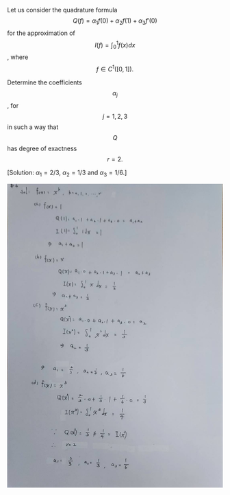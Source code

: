 Let us consider the quadrature formula $$Q(f) = \alpha_1 f(0) + \alpha_2 f(1) + \alpha_3 f'(0)$$ for the approximation of $$I(f) = \int_0^1 f(x)dx$$ , where $$f \in C^1([0,1]).$$

Determine the coefficients $$\alpha_j$$, for $$j=1, 2, 3$$ in such a way that $$Q$$ has degree of exactness $$r=2.$$

[Solution: $\alpha_1=2/3$, $\alpha_2=1/3$ and $\alpha_3=1/6$.]

![graph](圖片6.jpg)
